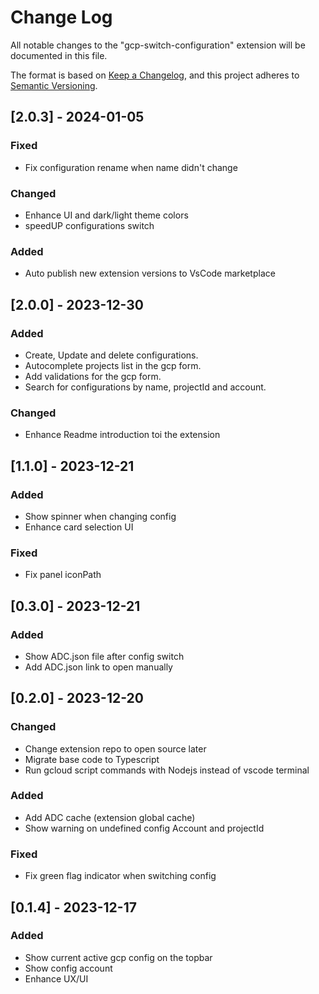 # Change Log

All notable changes to the "gcp-switch-configuration" extension will be documented in this file.

The format is based on [Keep a Changelog](https://keepachangelog.com/en/1.0.0/),
and this project adheres to [Semantic Versioning](https://semver.org/spec/v2.0.0.html).

## [2.0.3] - 2024-01-05

### Fixed

- Fix configuration rename when name didn't change

### Changed

- Enhance UI and dark/light theme colors
- speedUP configurations switch

### Added

- Auto publish new extension versions to VsCode marketplace

## [2.0.0] - 2023-12-30

### Added

- Create, Update and delete configurations.
- Autocomplete projects list in the gcp form.
- Add validations for the gcp form.
- Search for configurations by name, projectId and account.

### Changed

- Enhance Readme introduction toi the extension

## [1.1.0] - 2023-12-21

### Added

- Show spinner when changing config
- Enhance card selection UI

### Fixed

- Fix panel iconPath

## [0.3.0] - 2023-12-21

### Added

- Show ADC.json file after config switch
- Add ADC.json link to open manually

## [0.2.0] - 2023-12-20

### Changed

- Change extension repo to open source later
- Migrate base code to Typescript
- Run gcloud script commands with Nodejs instead of vscode terminal

### Added

- Add ADC cache (extension global cache)
- Show warning on undefined config Account and projectId

### Fixed

- Fix green flag indicator when switching config

## [0.1.4] - 2023-12-17

### Added

- Show current active gcp config on the topbar
- Show config account
- Enhance UX/UI
